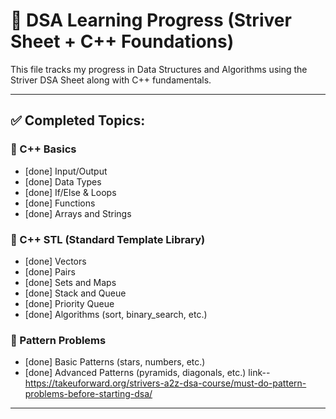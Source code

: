 # 🚀 DSA Learning Progress (Striver Sheet + C++ Foundations)

This file tracks my progress in Data Structures and Algorithms using the Striver DSA Sheet along with C++ fundamentals.

---

## ✅ Completed Topics:

### 🔹 C++ Basics
- [done] Input/Output
- [done] Data Types
- [done] If/Else & Loops
- [done] Functions
- [done] Arrays and Strings

### 🔹 C++ STL (Standard Template Library)
- [done] Vectors
- [done] Pairs
- [done] Sets and Maps
- [done] Stack and Queue
- [done] Priority Queue
- [done] Algorithms (sort, binary_search, etc.)

### 🔹 Pattern Problems
- [done] Basic Patterns (stars, numbers, etc.)
- [done] Advanced Patterns (pyramids, diagonals, etc.)
link--https://takeuforward.org/strivers-a2z-dsa-course/must-do-pattern-problems-before-starting-dsa/
---
